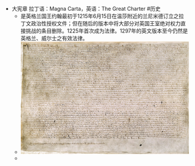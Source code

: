 - 大宪章 拉丁语：Magna Carta，英语：The Great Charter #历史
	- 是英格兰国王约翰最初于1215年6月15日在温莎附近的兰尼米德订立之拉丁文政治性授权文件；但在随后的版本中将大部分对英国王室绝对权力直接挑战的条目删除。1225年首次成为法律。1297年的英文版本至今仍然是英格兰、威尔士之有效法律。
	- ![image.png](../assets/image_1667265371462_0.png)
	-